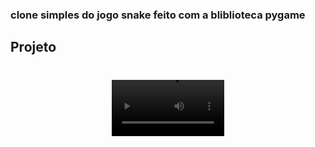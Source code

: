 ### clone simples do jogo snake feito com a bliblioteca pygame

## Projeto
<h1 align="center">
    <video src='snake.mp4' width=180/>
</h1>